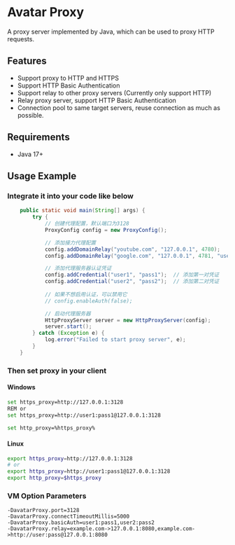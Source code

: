 # Avatar Proxy
A proxy server implemented by Java, which can be used to proxy HTTP requests.

## Features
- Support proxy to HTTP and HTTPS
- Support HTTP Basic Authentication
- Support relay to other proxy servers (Currently only support HTTP)
- Relay proxy server, support HTTP Basic Authentication
- Connection pool to same target servers, reuse connection as much as possible.

## Requirements
- Java 17+

## Usage Example
### Integrate it into your code like below
```java
    public static void main(String[] args) {
        try {
            // 创建代理配置，默认端口为3128
            ProxyConfig config = new ProxyConfig();

            // 添加接力代理配置
            config.addDomainRelay("youtube.com", "127.0.0.1", 4780);
            config.addDomainRelay("google.com", "127.0.0.1", 4781, "username", "password");

            // 添加代理服务器认证凭证
            config.addCredential("user1", "pass1");  // 添加第一对凭证
            config.addCredential("user2", "pass2");  // 添加第二对凭证
            
            // 如果不想启用认证，可以禁用它
            // config.enableAuth(false);

            // 启动代理服务器
            HttpProxyServer server = new HttpProxyServer(config);
            server.start();
        } catch (Exception e) {
            log.error("Failed to start proxy server", e);
        }
    }
```

### Then set proxy in your client
#### Windows
```sh
set https_proxy=http://127.0.0.1:3128
REM or
set https_proxy=http://user1:pass1@127.0.0.1:3128

set http_proxy=%https_proxy%
```
#### Linux
```sh
export https_proxy=http://127.0.0.1:3128
# or
export https_proxy=http://user1:pass1@127.0.0.1:3128
export http_proxy=$https_proxy

```

### VM Option Parameters
```
-DavatarProxy.port=3128
-DavatarProxy.connectTimeoutMillis=5000
-DavatarProxy.basicAuth=user1:pass1,user2:pass2
-DavatarProxy.relay=example.com->127.0.0.1:8080,example.com->http://user:pass@127.0.0.1:8080
```
